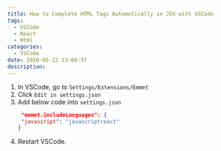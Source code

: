 ```yaml
---
title: How to Complete HTML Tags Automatically in JSX with VSCode
tags:
  - VSCode
  - React
  - Html
categories:
  - VSCode
date: 2020-05-22 13:04:37
description:
---
```




1. In VSCode, go to `Settings/Extensions/Emmet`
2. Click `Edit in settings.json`
3. Add below code into `settings.json`
   ```json
    "emmet.includeLanguages": {
    "javascript": "javascriptreact"
   }
   ```
4. Restart VSCode.
